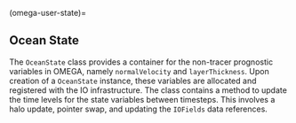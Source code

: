 (omega-user-state)=

## Ocean State

The `OceanState` class provides a container for the non-tracer prognostic variables in OMEGA, namely `normalVelocity` and `layerThickness`.
Upon creation of a `OceanState` instance, these variables are allocated and registered with the IO infrastructure.
The class contains a method to update the time levels for the state variables between timesteps.
This involves a halo update, pointer swap, and updating the `IOFields` data references.
